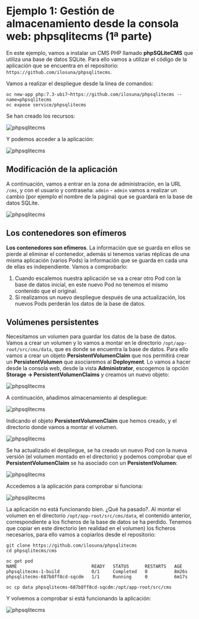 # Ejemplo 1: Gestión de almacenamiento desde la consola web: phpsqlitecms (1ª parte)

En este ejemplo, vamos a instalar un CMS PHP llamado **phpSQLiteCMS** que utiliza una base de datos SQLite. Para ello vamos a utilizar el código de la aplicación que se encuentra en el repositorio: `https://github.com/ilosuna/phpsqlitecms`.

Vamos a realizar el despliegue desde la línea de comandos:

    oc new-app php:7.3-ubi7~https://github.com/ilosuna/phpsqlitecms --name=phpsqlitecms
    oc expose service/phpsqlitecms

Se han creado los recursos:

![phpsqlitecms](img/phpsqlitecms1.png)

Y podemos acceder a la aplicación:

![phpsqlitecms](img/phpsqlitecms2.png)

## Modificación de la aplicación

A continuación, vamos a entrar en la zona de administración, en la URL `/cms`, y con el usuario y contraseña: `admin` - `admin` vamos a realizar un cambio (por ejemplo el nombre de la página) que se guardará en la base de datos SQLite.

![phpsqlitecms](img/phpsqlitecms3.png)

## Los contenedores son efímeros

**Los contenedores son efímeros**. La información que se guarda en ellos se pierde al eliminar el contenedor, además si tenemos varias réplicas de una misma aplicación (varios Pods) la información que se guarda en cada una de ellas es independiente. Vamos a comprobarlo:

1. Cuando escalemos nuestra aplicación se va a crear otro Pod con la base de datos inicial, en este nuevo Pod no tenemos el mismo contenido que el original.
2. Si realizamos un nuevo despliegue después de una actualización, los nuevos Pods perderán los datos de la base de datos.

## Volúmenes persistentes

Necesitamos un volumen para guardar los datos de la base de datos. Vamos a crear un volumen y lo vamos a montar en le directorio `/opt/app-root/src/cms/data`, que es donde se encuentra la base de datos. Para ello vamos a crear un objeto **PersistentVolumenClaim** que nos permitirá crear un **PersistentVolumen** que asociaremos al **Deployment**. Lo vamos a hacer desde la consola web, desde la vista **Administrator**, escogemos la opción **Storage -> PersistentVolumenClaims** y creamos un nuevo objeto:

![phpsqlitecms](img/phpsqlitecms4.png)

A continuación, añadimos almacenamiento al despliegue:

![phpsqlitecms](img/phpsqlitecms5.png)

Indicando el objeto **PersistentVolumenClaim** que hemos creado, y el directorio donde vamos a montar el volumen.

![phpsqlitecms](img/phpsqlitecms6.png)

Se ha actualizado el despliegue, se ha creado un nuevo Pod con la nueva versión (el volumen montado en el directorio) y podemos comprobar que el **PersistentVolumenClaim** se ha asociado con un **PersistentVolumen**:

![phpsqlitecms](img/phpsqlitecms12.png)

Accedemos a la aplicación para comprobar si funciona:

![phpsqlitecms](img/phpsqlitecms7.png)

La aplicación no está funcionando bien. ¿Qué ha pasado?. Al montar el volumen en el directorio `/opt/app-root/src/cms/data`, el contenido anterior, correspondiente a los ficheros de la base de datos se ha perdido. Tenemos que copiar en este directorio (en realidad en el volumen) los ficheros necesarios, para ello vamos a copiarlos desde el repositorio:

    git clone https://github.com/ilosuna/phpsqlitecms
    cd phpsqlitecms/cms

    oc get pod
    NAME                            READY   STATUS      RESTARTS   AGE
    phpsqlitecms-1-build            0/1     Completed   0          8m26s
    phpsqlitecms-687b8ff8cd-sqcdm   1/1     Running     0          6m17s

    oc cp data phpsqlitecms-687b8ff8cd-sqcdm:/opt/app-root/src/cms

Y volvemos a comprobar si está funcionando la aplicación:

![phpsqlitecms](img/phpsqlitecms2.png)

